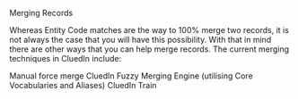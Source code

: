 Merging Records

Whereas Entity Code matches are the way to 100% merge two records, it is not always the case that you will have this possibility. With that in mind there are other ways that you can help merge records. The current merging techniques in CluedIn include:

Manual force merge
CluedIn Fuzzy Merging Engine (utilising Core Vocabularies and Aliases)
CluedIn Train
